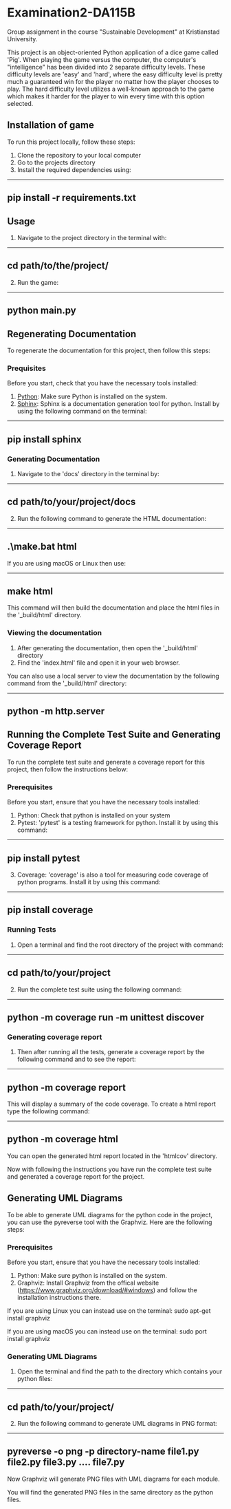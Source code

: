 # Examination2-DA115B
Group assignment in the course "Sustainable Development" at Kristianstad University.

This project is an object-oriented Python application of a dice game called 'Pig'. When playing the game versus the computer, the computer's "intelligence" has been divided into 2 separate difficulty levels. These difficulty levels are 'easy' and 'hard', where the easy difficulty level is pretty much a guaranteed win for the player no matter how the player chooses to play. The hard difficulty level utilizes a well-known approach to the game which makes it harder for the player to win every time with this option selected.

## Installation of game

To run this project locally, follow these steps:

1. Clone the repository to your local computer
2. Go to the projects directory
3. Install the required dependencies using:

-----
pip install -r requirements.txt
-----

## Usage

1. Navigate to the project directory in the terminal with:

-----
cd path/to/the/project/
-----

2. Run the game:
-----
python main.py
-----





## Regenerating Documentation

To regenerate the documentation for this project, then follow this steps:

### Prequisites

Before you start, check that you have the necessary tools installed:

1. [Python](https://python.org/downloads/): Make sure Python is installed on the system.
2. [Sphinx](https://www.sphinx-doc.org/): Sphinx is a documentation generation tool for python. Install by using the following command on the terminal:

----
pip install sphinx
----

### Generating Documentation

1. Navigate to the 'docs' directory in the terminal by:

----
cd path/to/your/project/docs
----

2. Run the following command to generate the HTML documentation:

----
.\make.bat html
----

If you are using macOS or Linux then use:

----
make html
----

This command will then build the documentation and place the html files in the '_build/html' directory.

### Viewing the documentation

1. After generating the documentation, then open the '_build/html' directory
2. Find the 'index.html' file and open it in your web browser.

You can also use a local server to view the documentation by the following command from the '_build/html' directory:

----
python -m http.server
----






## Running the Complete Test Suite and Generating Coverage Report

To run the complete test suite and generate a coverage report for this project, then follow the instructions below:

### Prerequisites

Before you start, ensure that you have the necessary tools installed:

1. Python: Check that python is installed on your system
2. Pytest: 'pytest' is a testing framework for python. Install it by using this command:

----
pip install pytest
----

3. Coverage: 'coverage' is also a tool for measuring code coverage of python programs. Install it by using this command:

----
pip install coverage
----

### Running Tests

1. Open a terminal and find the root directory of the project with command:

----
cd path/to/your/project
----

2. Run the complete test suite using the following command:

----
python -m coverage run -m unittest discover <your directory here>
----

### Generating coverage report

1. Then after running all the tests, generate a coverage report by the following command and to see the report:

----
python -m coverage report
----

This will display a summary of the code coverage. To create a html report type the following command:

----
python -m coverage html
----

You can open the generated html report located in the 'htmlcov' directory.

Now with following the instructions you have run the complete test suite and generated a coverage report for the project.





## Generating UML Diagrams

To be able to generate UML diagrams for the python code in the project, you can use the pyreverse tool with the Graphviz. Here are the following steps:

### Prerequisites

Before you start, ensure that you have the necessary tools installed:

1. Python: Make sure python is installed on the system.
2. Graphviz: Install Graphviz from the offical website (https://www.graphviz.org/download/#windows) and follow the installation instructions there.

If you are using Linux you can instead use on the terminal: sudo apt-get install graphviz

If you are using macOS you can instead use on the terminal: sudo port install graphviz


### Generating UML Diagrams

1. Open the terminal and find the path to the directory which contains your python files:

------
cd path/to/your/project/
------

2. Run the following command to generate UML diagrams in PNG format:

-----
pyreverse -o png -p directory-name file1.py file2.py file3.py .... file7.py
-----

Now Graphviz will generate PNG files with UML diagrams for each module.

You will find the generated PNG files in the same directory as the python files.

